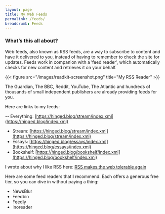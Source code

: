 ```yaml
---
layout: page
title: My Web Feeds
permalink: /feeds/
breadcrumb: Feeds
---
```


### What’s this all about?

Web feeds, also known as RSS feeds, are a way to subscribe to content and have it delivered to you, instead of having to remember to check the site for updates. Feeds work in companion with a ’feed reader’, which automatically checks for new content and retrieves it on your behalf.

{{< figure src="/images/readkit-screenshot.png" title="My RSS Reader" >}}

The Guardian, The BBC, Reddit, YouTube, The Atlantic and hundreds of thousands of small independent publishers are already providing feeds for you.

Here are links to my feeds:

-- Everything: [https://hinged.blog/stream/index.xml](https://hinged.blog/index.xml)

- Stream: [https://hinged.blog/stream/index.xml](https://hinged.blog/stream/index.xml)
- Essays: [https://hinged.blog/essays/index.xml](https://hinged.blog/essays/index.xml)
- Bookshelf: [https://hinged.blog/bookshelf/index.xml](https://hinged.blog/bookshelf/index.xml)

I wrote about why I like RSS here: [RSS makes the web tolerable again](https://hinged.blog/essays/rss-makes-the-web-tolerable-again/)

Here are some feed readers that I recommend. Each offers a generous free tier, so you can dive in without paying a thing:

- NewsBlur
- Feedbin
- Feedly
- Inoreader
